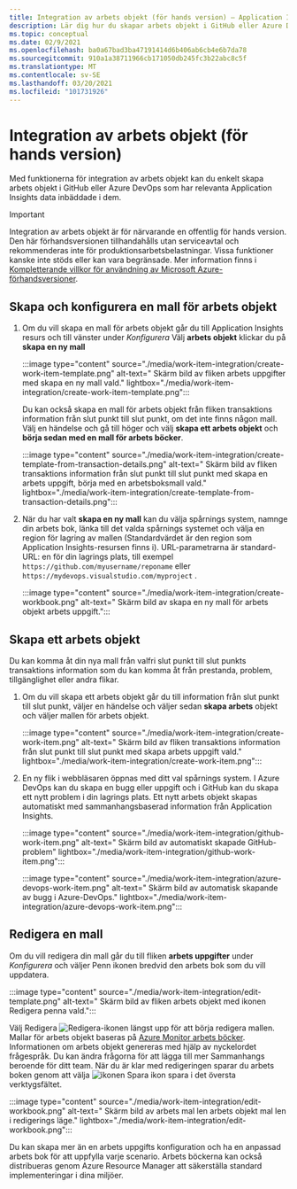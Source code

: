 ```yaml
---
title: Integration av arbets objekt (för hands version) – Application Insights
description: Lär dig hur du skapar arbets objekt i GitHub eller Azure DevOps med Application Insights data som är inbäddade i dem.
ms.topic: conceptual
ms.date: 02/9/2021
ms.openlocfilehash: ba0a67bad3ba47191414d6b406ab6cb4e6b7da78
ms.sourcegitcommit: 910a1a38711966cb171050db245fc3b22abc8c5f
ms.translationtype: MT
ms.contentlocale: sv-SE
ms.lasthandoff: 03/20/2021
ms.locfileid: "101731926"
---
```

# <a name="work-item-integration-preview"></a>Integration av arbets objekt (för hands version)

Med funktionerna för integration av arbets objekt kan du enkelt skapa arbets objekt i GitHub eller Azure DevOps som har relevanta Application Insights data inbäddade i dem.

> [!IMPORTANT]
> Integration av arbets objekt är för närvarande en offentlig för hands version.
> Den här förhandsversionen tillhandahålls utan serviceavtal och rekommenderas inte för produktionsarbetsbelastningar. Vissa funktioner kanske inte stöds eller kan vara begränsade.
> Mer information finns i [Kompletterande villkor för användning av Microsoft Azure-förhandsversioner](https://azure.microsoft.com/support/legal/preview-supplemental-terms/).

## <a name="create-and-configure-a-work-item-template"></a>Skapa och konfigurera en mall för arbets objekt

1. Om du vill skapa en mall för arbets objekt går du till Application Insights resurs och till vänster under *Konfigurera* Välj **arbets objekt** klickar du på **skapa en ny mall**

    :::image type="content" source="./media/work-item-integration/create-work-item-template.png" alt-text=" Skärm bild av fliken arbets uppgifter med skapa en ny mall vald." lightbox="./media/work-item-integration/create-work-item-template.png":::

    Du kan också skapa en mall för arbets objekt från fliken transaktions information från slut punkt till slut punkt, om det inte finns någon mall. Välj en händelse och gå till höger och välj **skapa ett arbets objekt** och **börja sedan med en mall för arbets böcker**.

    :::image type="content" source="./media/work-item-integration/create-template-from-transaction-details.png" alt-text=" Skärm bild av fliken transaktions information från slut punkt till slut punkt med skapa en arbets uppgift, börja med en arbetsboksmall vald." lightbox="./media/work-item-integration/create-template-from-transaction-details.png":::

2. När du har valt **skapa en ny mall** kan du välja spårnings system, namnge din arbets bok, länka till det valda spårnings systemet och välja en region för lagring av mallen (Standardvärdet är den region som Application Insights-resursen finns i). URL-parametrarna är standard-URL: en för din lagrings plats, till exempel `https://github.com/myusername/reponame` eller `https://mydevops.visualstudio.com/myproject` .

    :::image type="content" source="./media/work-item-integration/create-workbook.png" alt-text=" Skärm bild av skapa en ny mall för arbets objekt arbets uppgift.":::

## <a name="create-a-work-item"></a>Skapa ett arbets objekt

 Du kan komma åt din nya mall från valfri slut punkt till slut punkts transaktions information som du kan komma åt från prestanda, problem, tillgänglighet eller andra flikar.

1. Om du vill skapa ett arbets objekt går du till information från slut punkt till slut punkt, väljer en händelse och väljer sedan **skapa arbets** objekt och väljer mallen för arbets objekt.

    :::image type="content" source="./media/work-item-integration/create-work-item.png" alt-text=" Skärm bild av fliken transaktions information från slut punkt till slut punkt med skapa arbets uppgift vald." lightbox="./media/work-item-integration/create-work-item.png":::

1. En ny flik i webbläsaren öppnas med ditt val spårnings system. I Azure DevOps kan du skapa en bugg eller uppgift och i GitHub kan du skapa ett nytt problem i din lagrings plats. Ett nytt arbets objekt skapas automatiskt med sammanhangsbaserad information från Application Insights.

    :::image type="content" source="./media/work-item-integration/github-work-item.png" alt-text=" Skärm bild av automatiskt skapade GitHub-problem" lightbox="./media/work-item-integration/github-work-item.png":::

    :::image type="content" source="./media/work-item-integration/azure-devops-work-item.png" alt-text=" Skärm bild av automatisk skapande av bugg i Azure-DevOps." lightbox="./media/work-item-integration/azure-devops-work-item.png":::

## <a name="edit-a-template"></a>Redigera en mall

Om du vill redigera din mall går du till fliken **arbets uppgifter** under *Konfigurera* och väljer Penn ikonen bredvid den arbets bok som du vill uppdatera.

:::image type="content" source="./media/work-item-integration/edit-template.png" alt-text=" Skärm bild av fliken arbets objekt med ikonen Redigera penna vald.":::

Välj Redigera ![ Redigera-ikonen ](./media/work-item-integration/edit-icon.png) längst upp för att börja redigera mallen. Mallar för arbets objekt baseras på [Azure Monitor arbets böcker](../visualize/workbooks-overview.md). Informationen om arbets objekt genereras med hjälp av nyckelordet frågespråk. Du kan ändra frågorna för att lägga till mer Sammanhangs beroende för ditt team. När du är klar med redigeringen sparar du arbets boken genom att välja ![ ikonen Spara ikon spara ](./media/work-item-integration/save-icon.png) i det översta verktygsfältet.

:::image type="content" source="./media/work-item-integration/edit-workbook.png" alt-text=" Skärm bild av arbets mal len arbets objekt mal len i redigerings läge." lightbox="./media/work-item-integration/edit-workbook.png":::

Du kan skapa mer än en arbets uppgifts konfiguration och ha en anpassad arbets bok för att uppfylla varje scenario. Arbets böckerna kan också distribueras genom Azure Resource Manager att säkerställa standard implementeringar i dina miljöer.
